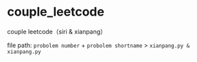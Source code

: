 # couple_leetcode
couple leetcode（siri &amp; xianpang）

file path: `probolem number` + `probolem shortname` > `xianpang.py & xianpang.py`
